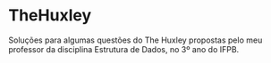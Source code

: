 # TheHuxley
Soluções para algumas questões do The Huxley propostas pelo meu professor da disciplina Estrutura de Dados, no 3º ano do IFPB.
